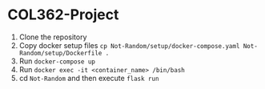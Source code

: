 # COL362-Project
1. Clone the repository
2. Copy docker setup files `cp Not-Random/setup/docker-compose.yaml Not-Random/setup/Dockerfile .`
3. Run `docker-compose up`
4. Run `docker exec -it <container_name> /bin/bash`
5. cd `Not-Random` and then execute `flask run`

